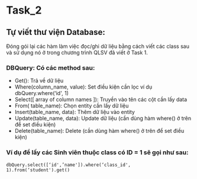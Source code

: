 # Task_2
## Tự viết thư viện Database:
Đóng gói lại các hàm làm việc đọc/ghi dữ liệu bằng cách viết các class sau và sử dụng nó ở trong chương trình QLSV đã viết ở Task 1.

### DBQuery: Có các method sau:
 * Get(): Trả về dữ liệu
 * Where(column_name, value): Set điều kiện cần lọc ví dụ dbQuery.where(‘id', 1)
 * Select([ array of column names ]): Truyền vào tên các cột cần lấy data
 * From( table_name): Chọn entity cần lấy dữ liệu
 * Insert(table_name, data): Thêm dữ liệu vào entity 
 * Update(table_name, data): Update dữ liệu (cần dùng hàm where() ở trên để set điều kiện)
 * Delete(table_name): Delete  (cần dùng hàm where() ở trên để set điều kiện)

### Ví dụ để lấy các Sinh viên thuộc class có ID = 1 sẽ gọi như sau:
```dbQuery.select([‘id',’name']).where(‘class_id', 1).from(‘student').get()```
